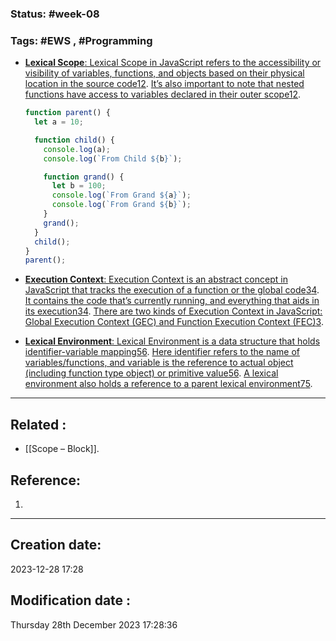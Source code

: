 
### Status: #week-08

### Tags: #EWS  , #Programming 


- [**Lexical Scope**: Lexical Scope in JavaScript refers to the accessibility or visibility of variables, functions, and objects based on their physical location in the source code](https://www.freecodecamp.org/news/javascript-lexical-scope-tutorial/)[1](https://www.freecodecamp.org/news/javascript-lexical-scope-tutorial/)[2](https://www.geeksforgeeks.org/lexical-scope-in-javascript/). [It’s also important to note that nested functions have access to variables declared in their outer scope](https://www.freecodecamp.org/news/javascript-lexical-scope-tutorial/)[1](https://www.freecodecamp.org/news/javascript-lexical-scope-tutorial/)[2](https://www.geeksforgeeks.org/lexical-scope-in-javascript/).
    
    ```javascript
    function parent() {
      let a = 10;
    
      function child() {
        console.log(a);
        console.log(`From Child ${b}`);
    
        function grand() {
          let b = 100;
          console.log(`From Grand ${a}`);
          console.log(`From Grand ${b}`);
        }
        grand();
      }
      child();
    }
    parent();
    ```
    
- [**Execution Context**: Execution Context is an abstract concept in JavaScript that tracks the execution of a function or the global code](https://www.freecodecamp.org/news/javascript-lexical-scope-tutorial/)[3](https://www.freecodecamp.org/news/execution-context-how-javascript-works-behind-the-scenes/)[4](https://www.freecodecamp.org/news/how-javascript-works-behind-the-scene-javascript-execution-context/). [It contains the code that’s currently running, and everything that aids in its execution](https://www.freecodecamp.org/news/javascript-lexical-scope-tutorial/)[3](https://www.freecodecamp.org/news/execution-context-how-javascript-works-behind-the-scenes/)[4](https://www.freecodecamp.org/news/how-javascript-works-behind-the-scene-javascript-execution-context/). [There are two kinds of Execution Context in JavaScript: Global Execution Context (GEC) and Function Execution Context (FEC)](https://www.freecodecamp.org/news/javascript-lexical-scope-tutorial/)[3](https://www.freecodecamp.org/news/execution-context-how-javascript-works-behind-the-scenes/).
    
- [**Lexical Environment**: Lexical Environment is a data structure that holds identifier-variable mapping](https://www.freecodecamp.org/news/javascript-lexical-scope-tutorial/)[5](https://tutorial.eyehunts.com/js/lexical-environment-in-javascript/)[6](https://brijeshyadav834.medium.com/lexical-environment-in-js-41c36379a6f2). [Here identifier refers to the name of variables/functions, and variable is the reference to actual object (including function type object) or primitive value](https://www.freecodecamp.org/news/javascript-lexical-scope-tutorial/)[5](https://tutorial.eyehunts.com/js/lexical-environment-in-javascript/)[6](https://brijeshyadav834.medium.com/lexical-environment-in-js-41c36379a6f2). [A lexical environment also holds a reference to a parent lexical environment](https://www.freecodecamp.org/news/javascript-lexical-scope-tutorial/)[7](https://stackoverflow.com/questions/12599965/lexical-environment-and-function-scope)[5](https://tutorial.eyehunts.com/js/lexical-environment-in-javascript/).
    




______________________________________________________________________


## Related : 

- [[Scope – Block]].

## Reference: 

1.  


---

  ## Creation date: 
  
  2023-12-28 17:28 
  
  
   ## Modification date :
   
   Thursday 28th December 2023 17:28:36